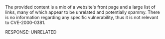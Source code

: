 The provided content is a mix of a website's front page and a large list of links, many of which appear to be unrelated and potentially spammy. There is no information regarding any specific vulnerability, thus it is not relevant to CVE-2000-0381.

RESPONSE: UNRELATED